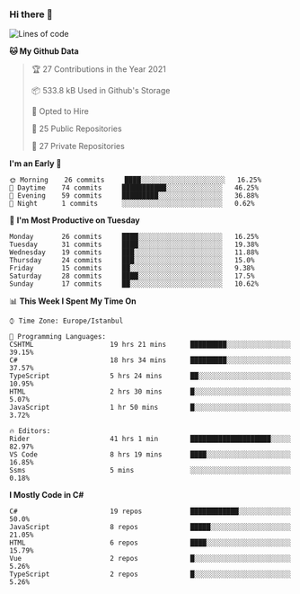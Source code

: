 ### Hi there 👋

<!--START_SECTION:waka-->
![Lines of code](https://img.shields.io/badge/From%20Hello%20World%20I%27ve%20Written-5.5%20million%20lines%20of%20code-blue)

**🐱 My Github Data** 

> 🏆 27 Contributions in the Year 2021
 > 
> 📦 533.8 kB Used in Github's Storage 
 > 
> 💼 Opted to Hire
 > 
> 📜 25 Public Repositories 
 > 
> 🔑 27 Private Repositories  
 > 
**I'm an Early 🐤** 

```text
🌞 Morning    26 commits     ████░░░░░░░░░░░░░░░░░░░░░   16.25% 
🌆 Daytime    74 commits     ███████████░░░░░░░░░░░░░░   46.25% 
🌃 Evening    59 commits     █████████░░░░░░░░░░░░░░░░   36.88% 
🌙 Night      1 commits      ░░░░░░░░░░░░░░░░░░░░░░░░░   0.62%

```
📅 **I'm Most Productive on Tuesday** 

```text
Monday       26 commits     ████░░░░░░░░░░░░░░░░░░░░░   16.25% 
Tuesday      31 commits     ████░░░░░░░░░░░░░░░░░░░░░   19.38% 
Wednesday    19 commits     ███░░░░░░░░░░░░░░░░░░░░░░   11.88% 
Thursday     24 commits     ███░░░░░░░░░░░░░░░░░░░░░░   15.0% 
Friday       15 commits     ██░░░░░░░░░░░░░░░░░░░░░░░   9.38% 
Saturday     28 commits     ████░░░░░░░░░░░░░░░░░░░░░   17.5% 
Sunday       17 commits     ██░░░░░░░░░░░░░░░░░░░░░░░   10.62%

```


📊 **This Week I Spent My Time On** 

```text
⌚︎ Time Zone: Europe/Istanbul

💬 Programming Languages: 
CSHTML                   19 hrs 21 mins      █████████░░░░░░░░░░░░░░░░   39.15% 
C#                       18 hrs 34 mins      █████████░░░░░░░░░░░░░░░░   37.57% 
TypeScript               5 hrs 24 mins       ██░░░░░░░░░░░░░░░░░░░░░░░   10.95% 
HTML                     2 hrs 30 mins       █░░░░░░░░░░░░░░░░░░░░░░░░   5.07% 
JavaScript               1 hr 50 mins        █░░░░░░░░░░░░░░░░░░░░░░░░   3.72%

🔥 Editors: 
Rider                    41 hrs 1 min        ████████████████████░░░░░   82.97% 
VS Code                  8 hrs 19 mins       ████░░░░░░░░░░░░░░░░░░░░░   16.85% 
Ssms                     5 mins              ░░░░░░░░░░░░░░░░░░░░░░░░░   0.18%

```

**I Mostly Code in C#** 

```text
C#                       19 repos            ████████████░░░░░░░░░░░░░   50.0% 
JavaScript               8 repos             █████░░░░░░░░░░░░░░░░░░░░   21.05% 
HTML                     6 repos             ████░░░░░░░░░░░░░░░░░░░░░   15.79% 
Vue                      2 repos             █░░░░░░░░░░░░░░░░░░░░░░░░   5.26% 
TypeScript               2 repos             █░░░░░░░░░░░░░░░░░░░░░░░░   5.26%

```



<!--END_SECTION:waka-->

<!--
**ebubekirdinc/ebubekirdinc** is a ✨ _special_ ✨ repository because its `README.md` (this file) appears on your GitHub profile.

Here are some ideas to get you started:

- 🔭 I’m currently working on ...
- 🌱 I’m currently learning ...
- 👯 I’m looking to collaborate on ...
- 🤔 I’m looking for help with ...
- 💬 Ask me about ...
- 📫 How to reach me: ...
- 😄 Pronouns: ...
- ⚡ Fun fact: ...
-->
